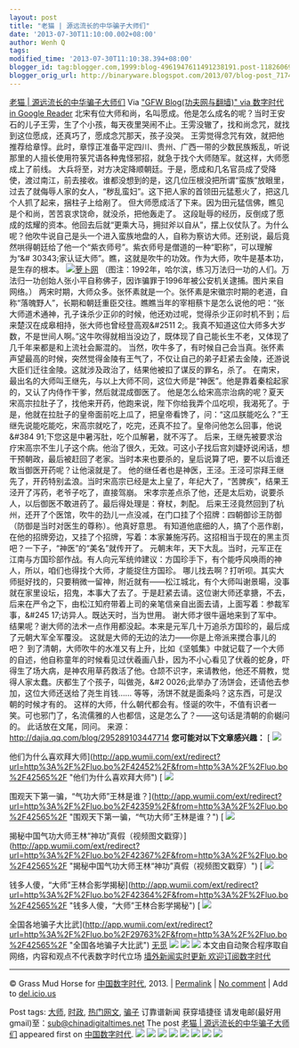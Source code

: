```yaml
---
layout: post
title: "老猫 | 源远流长的中华骗子大师们"
date: '2013-07-30T11:10:00.002+08:00'
author: Wenh Q
tags:
modified_time: '2013-07-30T11:10:38.394+08:00'
blogger_id: tag:blogger.com,1999:blog-4961947611491238191.post-1182606935859425296
blogger_orig_url: http://binaryware.blogspot.com/2013/07/blog-post_7174.html
---
```

[
老猫 |
源远流长的中华骗子大师们](http://feedproxy.google.com/~r/chinagfwblog/~3/NrRdaUncxzc/)
Via ["GFW Blog(功夫网与翻墙)" via 数字时代 in Google
Reader](https://www.blogger.com/blogger.g?blogID=4961947611491238191)
北宋有位大师和尚，名叫愿成。他是怎么成名的呢？当时王安石的儿子王雱，生了个小孩，每天夜里哭闹不止。王雱没辙了，找和尚念咒，就找到这位愿成，还真巧了，愿成念咒那天，孩子没哭。
王雱觉得念咒有效，就把他推荐给章惇。此时，章惇正准备平定四川、贵州、广西一带的少数民族叛乱，听说那里的人擅长使用符箓咒语各种鬼怪邪招，就急于找个大师随军。就这样，大师愿成上了前线。
大兵将至，对方决定降顺朝廷。于是，愿成和几名官员成了受降使，渡过南江，前去接收。谁都没想到的是，这几位压根没把所谓“蛮族”放眼里，过去了就侮辱人家的女人，“秽乱蛮妇”。这下把人家的首领田元猛惹火了，把这几个人抓了起来，捆柱子上给剐了。
但大师愿成活了下来。因为田元猛信佛，瞧见是个和尚，苦苦哀求饶命，就没杀，把他轰走了。
这段耻辱的经历，反倒成了愿成的炫耀的资本。他回去后就“更乘大马，拥挝斧以自从”，摆上仪仗队了。为什么呢？他吹牛说自己是头一个进入蛮族地盘的人，自称为察访大师。还别说，最后竟然哄得朝廷给了他一个“紫衣师号”。紫衣师号是僧道的一种“职称”，可以理解为“&#
30343;家认证大师”。瞧，这就是吹牛的功效。作为大师，吹牛是基本功，是生存的根本。
[![萝卜网](http://ki.ki.ki/files/2013/07/28/4ef0bf0e65151e3ceb49c31e7c771fa3.jpg "萝卜网")](http://ki.ki.ki/files/2013/07/28/4ef0bf0e65151e3ceb49c31e7c771fa3.jpg "萝卜网")
（图注：1992年，哈尔滨，练习万法归一功的人们。万法归一功创始人张小平自称佛子，因诈骗罪于1996年被公安机关逮捕。图片来自网络。）
两宋时期，大师众多。张怀素就是一个。张怀素是宋徽宗时期的老道，自称“落魄野人”，长期和朝廷重臣交往。瞧瞧当年的宰相蔡卞是怎么说他的吧：“张大师道术通神，孔子诛杀少正卯的时候，他还劝过呢，觉得杀少正卯时机不到；后来楚汉在成皋相持，张大师也曾经登高观&#2511
2;。我真不知道这位大师多大岁数，不是世间人啊。”这牛吹得就相当没边了，既体现了自己能长生不老，又体现了几千年来都是和上流社会厮混的。
当然，吹牛多了，有时候自己会当真。张怀素声望最高的时候，突然觉得金陵有王气了，不仅让自己的弟子赶紧去金陵，还游说大臣们迁往金陵。这就涉及政治了，结果他被扣了谋反的罪名，杀了。
在南宋，最出名的大师叫王继先，与以上大师不同，这位大师是“神医”。他是靠着秦桧起家的，又认了内侍作干爹，然后就混成御医了。
他是怎么给宋高宗治病的呢？夏天宋高宗拉肚子了，找他来开药，他跑来说，陛下你给我弄个瓜吃呗，我渴死了。于是，他就在拉肚子的皇帝面前吃上瓜了，把皇帝看馋了，问：“这瓜朕能吃么？”王继先说能吃能吃，宋高宗就吃了，吃完，还真不拉了。皇帝问他怎么回事，他说&#384
91;下您这是中暑泻肚，吃个瓜解暑，就不泻了。
后来，王继先被要求治疗宋高宗不生儿子这个病。他治了很久，无效。可这小子找后宫刘婕妤说闲话，想干预朝政，最后被赶回了老家。当时本来也要杀的，皇后说算了吧，要不以后谁还敢当御医开药呢？让他滚就是了。
他的继任者也是神医，王泾。王泾可崇拜王继先了，开药特别孟浪。当时宋高宗已经是太上皇了，年纪大了，“苦脾疾”，结果王泾开了泻药，老爷子吃了，直接驾崩。
宋孝宗差点杀了他，还是太后劝，说要杀人，以后御医不敢进药了。最后得处理是：脊杖，刺配。
后来王泾竟然回到了杭州，还开了个医馆，吹牛的劲儿一点没减，在门口挂了个招牌：四朝御诊王防御（防御是当时对医生的尊称）。他真好意思。
有知道他底细的人，搞了个恶作剧，在他的招牌旁边，又挂了个招牌，写着：本家兼施泻药。这招相当于现在的黑主页吧？一下子，“神医”的“美名”就传开了。
元朝末年，天下大乱。当时，元军正在江南与方国珍部作战。有人向元军统帅建议：方国珍手下，有个能呼风唤雨的神人，所以，咱们也得找个大师，才能捉住方国珍。
哪儿找去啊？打听呗。其实大师挺好找的，只要稍微一留神，附近就有——松江城北，有个大师叫谢景暘，没事就在家里设坛，招鬼，本事大了去了。于是赶紧去请。这位谢大师还拿搪，不去，后来在严令之下，由松江知府带着上司的亲笔信亲自出面去请，上面写着：参裁军事，&#245
17;访异人。既达天时，当为世用。
谢大师才很牛逼地来到了军中。
结果呢？谢大师的法术一点作用都没起。本来是元军几十万追杀方国珍的，最后成了元朝大军全军覆没。
这就是大师的无边的法力——你是上帝派来搅合事儿的吧？
到了清朝，大师吹牛的水准又有上升，比如《坚瓠集》中就记载了一个大师的自述，他自称童年的时候看见过伏羲画八卦，因为不小心看见了伏羲的蛇身，吓得生了场大病，是神农用草药救活了他。仓颉不识字，来请教他，他还不屑教，觉得人家太蠢。庆都生了个孩子，叫做尧，&#2
0026;此举办了汤饼会，还请他去参加，这位大师还送给了尧生肖钱……
等等，汤饼不就是面条吗？这东西，可是汉朝的时候才有的。
这样的大师，什么朝代都会有。怪诞的吹牛，不值有识者一笑。可也邪门了，名流儒雅的人也都信，这是怎么了？——这句话是清朝的俞樾问的。
此话放在文尾，同问。
来源：http://dajia.qq.com/blog/295289103447714
**您可能对以下文章感兴趣：**
[
![](http://static.wumii.cn/site_images/ti/2v4C3XVE.jpg?i=GzeTfqAe)

他们为什么喜欢拜大师](http://app.wumii.com/ext/redirect?url=http%3A%2F%2Fluo.bo%2F42452%2F&from=http%3A%2F%2Fluo.bo%2F42565%2F "他们为什么喜欢拜大师")
[
![](http://static.wumii.cn/site_images/ti/qutHDr8Z.jpg?i=Gd5OYB64)

围观天下第一骗，“气功大师”王林是谁？](http://app.wumii.com/ext/redirect?url=http%3A%2F%2Fluo.bo%2F42359%2F&from=http%3A%2F%2Fluo.bo%2F42565%2F "围观天下第一骗，“气功大师”王林是谁？")
[
![](http://static.wumii.cn/site_images/ti/1wGbRob3.jpg?i=88qmkhwO)

揭秘中国气功大师王林“神功”真假（视频图文戳穿）](http://app.wumii.com/ext/redirect?url=http%3A%2F%2Fluo.bo%2F42367%2F&from=http%3A%2F%2Fluo.bo%2F42565%2F "揭秘中国气功大师王林“神功”真假（视频图文戳穿）")
[
![](http://static.wumii.cn/site_images/ti/Yx2FoVsX.jpg?i=Fqy3fwuc)

钱多人傻，“大师”王林合影学揭秘](http://app.wumii.com/ext/redirect?url=http%3A%2F%2Fluo.bo%2F42364%2F&from=http%3A%2F%2Fluo.bo%2F42565%2F "钱多人傻，“大师”王林合影学揭秘")
[
![](http://static.wumii.cn/site_images/ti/vi4hov8C.jpg?i=vLkKZvFZ)

全国各地骗子大比武](http://app.wumii.com/ext/redirect?url=http%3A%2F%2Fluo.bo%2F29763%2F&from=http%3A%2F%2Fluo.bo%2F42565%2F "全国各地骗子大比武")
[
 无觅](http://www.wumii.com/widget/relatedItems "无觅相关文章插件")
[![](http://feeds.feedburner.com/~ff/tamd?d=yIl2AUoC8zA)](http://feeds.feedburner.com/~ff/tamd?a=2HGOn6Cp0_g:VLt2X9RuARY:yIl2AUoC8zA)
[![](http://feeds.feedburner.com/~ff/tamd?d=qj6IDK7rITs)](http://feeds.feedburner.com/~ff/tamd?a=2HGOn6Cp0_g:VLt2X9RuARY:qj6IDK7rITs)
[![](http://feeds.feedburner.com/~ff/tamd?i=2HGOn6Cp0_g:VLt2X9RuARY:-BTjWOF_DHI)](http://feeds.feedburner.com/~ff/tamd?a=2HGOn6Cp0_g:VLt2X9RuARY:-BTjWOF_DHI)
本文由自动聚合程序取自网络，内容和观点不代表数字时代立场
[墙外新闻实时更新 欢迎订阅数字时代](http://eepurl.com/mstlf)

* * * * *

© Grass Mud Horse for
[中国数字时代](http://chinadigitaltimes.net/chinese), 2013. |
[Permalink](http://chinadigitaltimes.net/chinese/2013/07/%E8%80%81%E7%8C%AB-%E6%BA%90%E8%BF%9C%E6%B5%81%E9%95%BF%E7%9A%84%E4%B8%AD%E5%8D%8E%E9%AA%97%E5%AD%90%E5%A4%A7%E5%B8%88%E4%BB%AC/)
| [No
comment](http://chinadigitaltimes.net/chinese/2013/07/%E8%80%81%E7%8C%AB-%E6%BA%90%E8%BF%9C%E6%B5%81%E9%95%BF%E7%9A%84%E4%B8%AD%E5%8D%8E%E9%AA%97%E5%AD%90%E5%A4%A7%E5%B8%88%E4%BB%AC/#comments)
| Add to
[del.icio.us](http://del.icio.us/post?url=http://chinadigitaltimes.net/chinese/2013/07/%E8%80%81%E7%8C%AB-%E6%BA%90%E8%BF%9C%E6%B5%81%E9%95%BF%E7%9A%84%E4%B8%AD%E5%8D%8E%E9%AA%97%E5%AD%90%E5%A4%A7%E5%B8%88%E4%BB%AC/&title=%E8%80%81%E7%8C%AB%20%7C%20%E6%BA%90%E8%BF%9C%E6%B5%81%E9%95%BF%E7%9A%84%E4%B8%AD%E5%8D%8E%E9%AA%97%E5%AD%90%E5%A4%A7%E5%B8%88%E4%BB%AC)

 Post tags:
[大师](http://chinadigitaltimes.net/chinese/tag/%E5%A4%A7%E5%B8%88/?category=10466),
[时政](http://chinadigitaltimes.net/chinese/tag/%E6%97%B6%E6%94%BF/?category=10466),
[热门网文](http://chinadigitaltimes.net/chinese/tag/%E7%83%AD%E9%97%A8%E7%BD%91%E6%96%87/?category=10466),
[骗子](http://chinadigitaltimes.net/chinese/tag/%E9%AA%97%E5%AD%90/?category=10466)
 订靠谱新闻 获穿墙捷径
请发电邮(最好用gmail)至：sub@chinadigitaltimes.net
The post [老猫 |
源远流长的中华骗子大师们](http://chinadigitaltimes.net/chinese/2013/07/%E8%80%81%E7%8C%AB-%E6%BA%90%E8%BF%9C%E6%B5%81%E9%95%BF%E7%9A%84%E4%B8%AD%E5%8D%8E%E9%AA%97%E5%AD%90%E5%A4%A7%E5%B8%88%E4%BB%AC/)
appeared first on [中国数字时代](http://chinadigitaltimes.net/chinese).
[![](http://feeds.feedburner.com/~ff/chinagfwblog?d=yIl2AUoC8zA)](http://feeds.feedburner.com/~ff/chinagfwblog?a=NrRdaUncxzc:rUNUiLx4bOI:yIl2AUoC8zA)
[![](http://feeds.feedburner.com/~ff/chinagfwblog?i=NrRdaUncxzc:rUNUiLx4bOI:-BTjWOF_DHI)](http://feeds.feedburner.com/~ff/chinagfwblog?a=NrRdaUncxzc:rUNUiLx4bOI:-BTjWOF_DHI)
[![](http://feeds.feedburner.com/~ff/chinagfwblog?i=NrRdaUncxzc:rUNUiLx4bOI:F7zBnMyn0Lo)](http://feeds.feedburner.com/~ff/chinagfwblog?a=NrRdaUncxzc:rUNUiLx4bOI:F7zBnMyn0Lo)
[![](http://feeds.feedburner.com/~ff/chinagfwblog?i=NrRdaUncxzc:rUNUiLx4bOI:V_sGLiPBpWU)](http://feeds.feedburner.com/~ff/chinagfwblog?a=NrRdaUncxzc:rUNUiLx4bOI:V_sGLiPBpWU)
[![](http://feeds.feedburner.com/~ff/chinagfwblog?d=qj6IDK7rITs)](http://feeds.feedburner.com/~ff/chinagfwblog?a=NrRdaUncxzc:rUNUiLx4bOI:qj6IDK7rITs)
[![](http://feeds.feedburner.com/~ff/chinagfwblog?d=l6gmwiTKsz0)](http://feeds.f%20%20%20eedburner.com/~ff/chinagfwblog?a=NrRdaUncxzc:rUNUiLx4bOI:l6gmwiTKsz0)
[![](http://feeds.feedburner.com/~ff/chinagfwblog?i=NrRdaUncxzc:rUNUiLx4bOI:gIN9vFwOqvQ)](http://feeds.feedburner.com/~ff/chinagfwblog?a=NrRdaUncxzc:rUNUiLx4bOI:gIN9vFwOqvQ)
[![](http://feeds.feedburner.com/~ff/chinagfwblog?d=TzevzKxY174)](http://feeds.feedburner.com/~ff/chinagfwblog?a=NrRdaUncxzc:rUNUiLx4bOI:TzevzKxY174)
